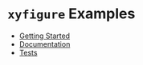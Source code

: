# `xyfigure` Examples

* [Getting Started](../io/xyfigure_example/README.md)
* [Documentation](documentation.md)
* [Tests](test/README.md)
